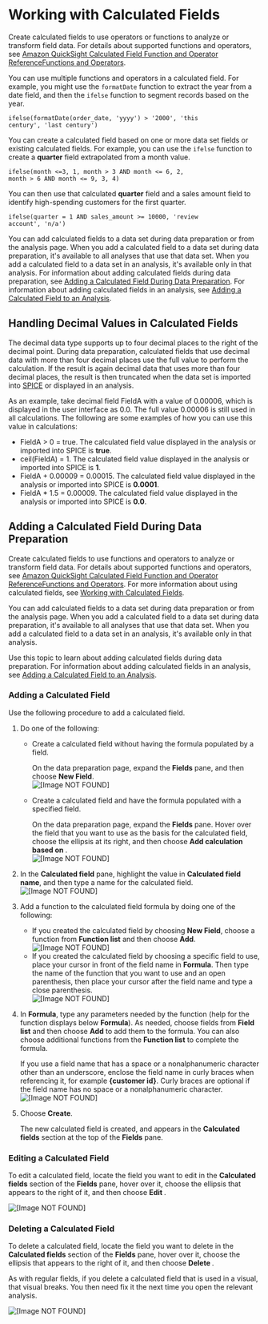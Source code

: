 # Working with Calculated Fields<a name="working-with-calculated-fields"></a>

Create calculated fields to use operators or functions to analyze or transform field data\. For details about supported functions and operators, see [Amazon QuickSight Calculated Field Function and Operator ReferenceFunctions and Operators](calculated-field-reference.md)\.

You can use multiple functions and operators in a calculated field\. For example, you might use the `formatDate` function to extract the year from a date field, and then the `ifelse` function to segment records based on the year\.

```
ifelse(formatDate(order_date, 'yyyy') > '2000', 'this 
century', 'last century')
```

You can create a calculated field based on one or more data set fields or existing calculated fields\. For example, you can use the `ifelse` function to create a **quarter** field extrapolated from a month value\.

```
ifelse(month <=3, 1, month > 3 AND month <= 6, 2, 
month > 6 AND month <= 9, 3, 4)
```

You can then use that calculated **quarter** field and a sales amount field to identify high\-spending customers for the first quarter\.

```
ifelse(quarter = 1 AND sales_amount >= 10000, 'review 
account', 'n/a')
```

You can add calculated fields to a data set during data preparation or from the analysis page\. When you add a calculated field to a data set during data preparation, it's available to all analyses that use that data set\. When you add a calculated field to a data set in an analysis, it's available only in that analysis\. For information about adding calculated fields during data preparation, see [Adding a Calculated Field During Data Preparation](#adding-a-calculated-field)\. For information about adding calculated fields in an analysis, see [Adding a Calculated Field to an Analysis](adding-a-calculated-field-analysis.md)\.

## Handling Decimal Values in Calculated Fields<a name="handling-decimal-fields"></a>

The decimal data type supports up to four decimal places to the right of the decimal point\. During data preparation, calculated fields that use decimal data with more than four decimal places use the full value to perform the calculation\. If the result is again decimal data that uses more than four decimal places, the result is then truncated when the data set is imported into [SPICE](welcome.md#spice) or displayed in an analysis\.

As an example, take decimal field FieldA with a value of 0\.00006, which is displayed in the user interface as 0\.0\. The full value 0\.00006 is still used in all calculations\. The following are some examples of how you can use this value in calculations:
+ FieldA > 0 = true\. The calculated field value displayed in the analysis or imported into SPICE is **true**\.
+ ceil\(FieldA\) = 1\. The calculated field value displayed in the analysis or imported into SPICE is **1**\.
+ FieldA \+ 0\.00009 = 0\.00015\. The calculated field value displayed in the analysis or imported into SPICE is **0\.0001**\.
+ FieldA \* 1\.5 = 0\.00009\. The calculated field value displayed in the analysis or imported into SPICE is **0\.0**\.

## Adding a Calculated Field During Data Preparation<a name="adding-a-calculated-field"></a>

Create calculated fields to use functions and operators to analyze or transform field data\. For details about supported functions and operators, see [Amazon QuickSight Calculated Field Function and Operator ReferenceFunctions and Operators](calculated-field-reference.md)\. For more information about using calculated fields, see [Working with Calculated Fields](#working-with-calculated-fields)\.

You can add calculated fields to a data set during data preparation or from the analysis page\. When you add a calculated field to a data set during data preparation, it's available to all analyses that use that data set\. When you add a calculated field to a data set in an analysis, it's available only in that analysis\.

Use this topic to learn about adding calculated fields during data preparation\. For information about adding calculated fields in an analysis, see [Adding a Calculated Field to an Analysis](adding-a-calculated-field-analysis.md)\.

### Adding a Calculated Field<a name="add-a-calculated-field"></a>

Use the following procedure to add a calculated field\.

1. Do one of the following:
   + Create a calculated field without having the formula populated by a field\.

     On the data preparation page, expand the **Fields** pane, and then choose **New Field**\.  
![\[Image NOT FOUND\]](http://docs.aws.amazon.com/quicksight/latest/user/images/new-field.png)
   + Create a calculated field and have the formula populated with a specified field\.

     On the data preparation page, expand the **Fields** pane\. Hover over the field that you want to use as the basis for the calculated field, choose the ellipsis at its right, and then choose **Add calculation based on <field name>**\.  
![\[Image NOT FOUND\]](http://docs.aws.amazon.com/quicksight/latest/user/images/function-field.png)

1. In the **Calculated field** pane, highlight the value in **Calculated field name**, and then type a name for the calculated field\.  
![\[Image NOT FOUND\]](http://docs.aws.amazon.com/quicksight/latest/user/images/function-field-name.png)

1. Add a function to the calculated field formula by doing one of the following:
   + If you created the calculated field by choosing **New Field**, choose a function from **Function list** and then choose **Add**\.  
![\[Image NOT FOUND\]](http://docs.aws.amazon.com/quicksight/latest/user/images/add-function.png)
   + If you created the calculated field by choosing a specific field to use, place your cursor in front of the field name in **Formula**\. Then type the name of the function that you want to use and an open parenthesis, then place your cursor after the field name and type a close parenthesis\.  
![\[Image NOT FOUND\]](http://docs.aws.amazon.com/quicksight/latest/user/images/type-function.png)

1. In **Formula**, type any parameters needed by the function \(help for the function displays below **Formula**\)\. As needed, choose fields from **Field list** and then choose **Add** to add them to the formula\. You can also choose additional functions from the **Function list** to complete the formula\.

   If you use a field name that has a space or a nonalphanumeric character other than an underscore, enclose the field name in curly braces when referencing it, for example **\{customer id\}**\. Curly braces are optional if the field name has no space or a nonalphanumeric character\.  
![\[Image NOT FOUND\]](http://docs.aws.amazon.com/quicksight/latest/user/images/ifelse-function.png)

1. Choose **Create**\.

   The new calculated field is created, and appears in the **Calculated fields** section at the top of the **Fields** pane\.

### Editing a Calculated Field<a name="edit-a-calculated-field"></a>

To edit a calculated field, locate the field you want to edit in the **Calculated fields** section of the **Fields** pane, hover over it, choose the ellipsis that appears to the right of it, and then choose **Edit <field name>**\. 

![\[Image NOT FOUND\]](http://docs.aws.amazon.com/quicksight/latest/user/images/calc-fields.png)

### Deleting a Calculated Field<a name="delete-a-calculated-field"></a>

To delete a calculated field, locate the field you want to delete in the **Calculated fields** section of the **Fields** pane, hover over it, choose the ellipsis that appears to the right of it, and then choose **Delete <field name>**\. 

As with regular fields, if you delete a calculated field that is used in a visual, that visual breaks\. You then need fix it the next time you open the relevant analysis\.

![\[Image NOT FOUND\]](http://docs.aws.amazon.com/quicksight/latest/user/images/calc-fields2.png)